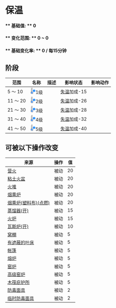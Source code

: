 # 保温  
>   
  
#### ** 基础值: ** 0   
#### ** 变化范围: ** 0 ~ 0  
#### ** 基础变化率: ** 0 / 每15分钟  
## 阶段  
范围  |  名称  |  描述  |  影响状态  |  影响动作  
----  |  ----  |  ----  |  ----  |  ----  
5 ～ 10  |  <img decoding="async" src="Sprite/Cold.png" href="a.md" style="max-width:20px;max-height:20px;">1级  |    |  [失温](Hypothermia.md)加成-15  |    
11 ～ 20  |  <img decoding="async" src="Sprite/Cold.png" href="a.md" style="max-width:20px;max-height:20px;">2级  |    |  [失温](Hypothermia.md)加成-26  |    
21 ～ 30  |  <img decoding="async" src="Sprite/Cold.png" href="a.md" style="max-width:20px;max-height:20px;">3级  |    |  [失温](Hypothermia.md)加成-28  |    
31 ～ 40  |  <img decoding="async" src="Sprite/Cold.png" href="a.md" style="max-width:20px;max-height:20px;">4级  |    |  [失温](Hypothermia.md)加成-32  |    
41 ～ 50  |  <img decoding="async" src="Sprite/Cold.png" href="a.md" style="max-width:20px;max-height:20px;">5级  |    |  [失温](Hypothermia.md)加成-40  |    
## 可被以下操作改变  
来源  |  操作  |  值  
----  |  ----  |  ----  
[营火](Campfire.md)  |  被动  |  20  
[粘土火盆](ClayFirePit.md)  |  被动  |  20  
[火堆](Fire.md)  |  被动  |  20  
[烟熏炉](Smoker.md)  |  被动  |  20  
[烟熏炉(塑料布)(点燃)](SmokerPlastic.md)  |  被动  |  20  
[蒸馏器(开)](AlembicOn.md)  |  被动  |  15  
[火炉](Stove.md)  |  被动  |  15  
[瓦斯炉(开)](GasCookerOn.md)  |  被动  |  10  
[窝棚](Shelter.md)  |  被动  |  5  
[有遮蔽的叶床](ShelteredLeafBed.md)  |  被动  |  5  
[帐篷](TentDeployed.md)  |  被动  |  5  
[熔炉](Forge.md)  |  被动  |  5  
[窑炉](Kiln.md)  |  被动  |  5  
[高级窑炉](KilnAdvanced.md)  |  被动  |  5  
[木筏庇护所](RaftShelter.md)  |  被动  |  5  
[防毒面具](GasMaskRustic.md)  |  被动  |  2  
[临时防毒面具](MaskMakeshift.md)  |  被动  |  2  

